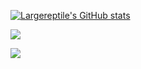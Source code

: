 [![Largereptile's GitHub stats](https://github-readme-stats.vercel.app/api?username=largereptile)](https://github.com/anuraghazra/github-readme-stats)


![](https://komarev.com/ghpvc/?username=largereptile&style=flat-square&color=blue)

![](https://hit.yhype.me/github/profile?user_id=22501149)
